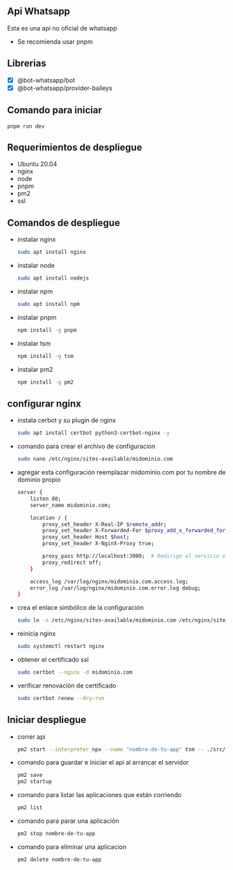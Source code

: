 ## Api Whatsapp
Esta es una api no oficial de whatsapp
- Se recomienda usar pnpm

## Librerias

- [x] @bot-whatsapp/bot
- [x] @bot-whatsapp/provider-baileys

## Comando para iniciar

    pnpm run dev

## Requerimientos de despliegue

- Ubuntu 20.04
- nginx
- node
- pnpm
- pm2
- ssl

## Comandos de despliegue

- instalar nginx

    ```bash
    sudo apt install nginx

- instalar node

    ```bash
    sudo apt install nodejs

- instalar npm

    ```bash
    sudo apt install npm

- instalar pnpm

    ```bash
    npm install -g pnpm

- instalar tsm

    ```bash
    npm install -g tsm

- instalar pm2

    ```bash
    npm install -g pm2

## configurar nginx

- instala cerbot y su plugin de nginx

    ```bash
    sudo apt install certbot python3-certbot-nginx -y

- comando para crear el archivo de configuracion

    ```bash
    sudo nano /etc/nginx/sites-available/midominio.com

- agregar esta configuración reemplazar midominio.com por tu nombre de dominio propio

    ```bash
    server {
        listen 80;
        server_name midominio.com;

        location / {
            proxy_set_header X-Real-IP $remote_addr;
            proxy_set_header X-Forwarded-For $proxy_add_x_forwarded_for;
            proxy_set_header Host $host;
            proxy_set_header X-NginX-Proxy true;

            proxy_pass http://localhost:3000;  # Redirige al servicio en localhost:3000
            proxy_redirect off;
        }

        access_log /var/log/nginx/midominio.com.access.log;
        error_log /var/log/nginx/midominio.com.error.log debug;
    }

- crea el enlace simbólico de la configuración

    ```bash
    sudo ln -s /etc/nginx/sites-available/midominio.com /etc/nginx/sites-enabled/

- reinicia nginx

    ```bash
    sudo systemctl restart nginx

- obtener el certificado ssl

    ```bash
    sudo certbot --nginx -d midominio.com

- verificar renovación de certificado

    ```bash
    sudo certbot renew --dry-run

## Iniciar despliegue

- correr api

    ```bash
    pm2 start --interpreter npx --name "nombre-de-tu-app" tsm -- ./src/app.ts

- comando para guardar e iniciar el api al arrancar el servidor
    
    ```bash
    pm2 save
    pm2 startup

- comando para listar las aplicaciones que están corriendo

    ```bash
    pm2 list

- comando para parar una aplicación

    ```bash
    pm2 stop nombre-de-tu-app

- comando para eliminar una aplicacion

    ```bash
    pm2 delete nombre-de-tu-app
